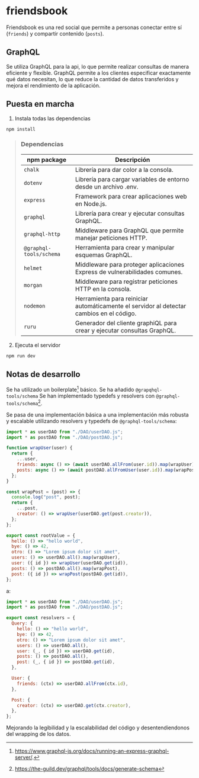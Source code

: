 # friendsbook

Friendsbook es una red social que permite a personas conectar entre sí (`friends`) y compartir contenido (`posts`).

## GraphQL

Se utiliza GraphQL para la api, lo que permite realizar consultas de manera eficiente y flexible. GraphQL permite a los clientes especificar exactamente qué datos necesitan, lo que reduce la cantidad de datos transferidos y mejora el rendimiento de la aplicación.

## Puesta en marcha

1. Instala todas las dependencias

```bash
npm install
```

> ### Dependencias
>
> | npm package             | Descripción                                                                              |
> | ----------------------- | ---------------------------------------------------------------------------------------- |
> | `chalk`                 | Librería para dar color a la consola.                                                    |
> | `dotenv`                | Librería para cargar variables de entorno desde un archivo .env.                         |
> | `express`               | Framework para crear aplicaciones web en Node.js.                                        |
> | `graphql`               | Librería para crear y ejecutar consultas GraphQL.                                        |
> | `graphql-http`          | Middleware para GraphQL que permite manejar peticiones HTTP.                             |
> | `@graphql-tools/schema` | Herramienta para crear y manipular esquemas GraphQL.                                     |
> | `helmet`                | Middleware para proteger aplicaciones Express de vulnerabilidades comunes.               |
> | `morgan`                | Middleware para registrar peticiones HTTP en la consola.                                 |
> | `nodemon`               | Herramienta para reiniciar automáticamente el servidor al detectar cambios en el código. |
> | `ruru`                  | Generador del cliente graphiQL para crear y ejecutar consultas GraphQL.                  |

2. Ejecuta el servidor

```bash
npm run dev
```

## Notas de desarrollo

Se ha utilizado un boilerplate[^1] básico.
Se ha añadido `@grapqhql-tools/schema`
Se han implementado typedefs y resolvers con `@graphql-tools/schema`[^2].

Se pasa de una implementación básica a una implementación más robusta y escalable utilizando resolvers y typedefs de `@graphql-tools/schema`:

```js
import * as userDAO from "./DAO/userDAO.js";
import * as postDAO from "./DAO/postDAO.js";

function wrapUser(user) {
  return {
    ...user,
    friends: async () => (await userDAO.allFrom(user.id)).map(wrapUser), // <-- recursive wrapping
    posts: async () => (await postDAO.allFromUser(user.id)).map(wrapPost), // <-- recursive wrapping
  };
}

const wrapPost = (post) => {
  console.log("post", post);
  return {
    ...post,
    creator: () => wrapUser(userDAO.get(post.creator)),
  };
};

export const rootValue = {
  hello: () => "hello world",
  bye: () => 42,
  otro: () => "Lorem ipsum dolor sit amet",
  users: () => userDAO.all().map(wrapUser),
  user: ({ id }) => wrapUser(userDAO.get(id)),
  posts: () => postDAO.all().map(wrapPost),
  post: ({ id }) => wrapPost(postDAO.get(id)),
};
```

a:

```js
import * as userDAO from "./DAO/userDAO.js";
import * as postDAO from "./DAO/postDAO.js";

export const resolvers = {
  Query: {
    hello: () => "hello world",
    bye: () => 42,
    otro: () => "Lorem ipsum dolor sit amet",
    users: () => userDAO.all(),
    user: (_, { id }) => userDAO.get(id),
    posts: () => postDAO.all(),
    post: (_, { id }) => postDAO.get(id),
  },

  User: {
    friends: (ctx) => userDAO.allFrom(ctx.id),
  },

  Post: {
    creator: (ctx) => userDAO.get(ctx.creator),
  },
};
```

Mejorando la legibilidad y la escalabilidad del código y desentendiendonos del wrapping de los datos.

[^1]: https://www.graphql-js.org/docs/running-an-express-graphql-server/.
[^2]: https://the-guild.dev/graphql/tools/docs/generate-schema
